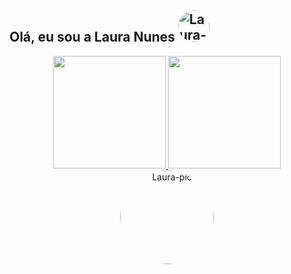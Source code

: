 ## Olá, eu sou a Laura Nunes <img alt="Laura-pic" height="50" style="border-radius:100px;" src="https://webstockreview.net/images/hello-clipart-animation-17.gif"> 


<div align="center">
  <a href="https://github.com/lauranunest">
  <img height="180em" src="https://github-readme-stats.vercel.app/api?username=lauranunest&show_icons=true&theme=dracula&include_all_commits=true&count_private=true"/>
  <img height="180em" src="https://github-readme-stats.vercel.app/api/top-langs/?username=lauranunest&layout=compact&langs_count=7&theme=dracula"/>
</div>

  <div align="center">
      <img  alt="Laura-pic" height="150" style="border-radius:100px;" src="https://share-cdn.picrew.me/shareImg/org/202202/599056_R8AV3XvY.png">
    
  </div>
